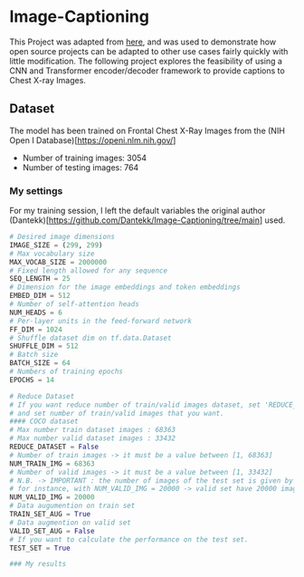 # Image-Captioning
This Project was adapted from [here](https://github.com/Dantekk/Image-Captioning/tree/main), and was used to demonstrate how open source projects can be adapted to other use cases fairly quickly with little modification. The following project explores the feasibility of using a CNN and Transformer encoder/decoder framework to provide captions to Chest X-ray Images. 

## Dataset 
The model has been trained on Frontal Chest X-Ray Images from the (NIH Open I Database)[https://openi.nlm.nih.gov/]
- Number of training images: 3054
- Number of testing images: 764

### My settings
For my training session, I left the default variables the original author (Dantekk)[https://github.com/Dantekk/Image-Captioning/tree/main] used.
```python
# Desired image dimensions
IMAGE_SIZE = (299, 299)
# Max vocabulary size
MAX_VOCAB_SIZE = 2000000
# Fixed length allowed for any sequence
SEQ_LENGTH = 25
# Dimension for the image embeddings and token embeddings
EMBED_DIM = 512
# Number of self-attention heads
NUM_HEADS = 6
# Per-layer units in the feed-forward network
FF_DIM = 1024
# Shuffle dataset dim on tf.data.Dataset
SHUFFLE_DIM = 512
# Batch size
BATCH_SIZE = 64
# Numbers of training epochs
EPOCHS = 14

# Reduce Dataset
# If you want reduce number of train/valid images dataset, set 'REDUCE_DATASET=True'
# and set number of train/valid images that you want.
#### COCO dataset
# Max number train dataset images : 68363
# Max number valid dataset images : 33432
REDUCE_DATASET = False
# Number of train images -> it must be a value between [1, 68363]
NUM_TRAIN_IMG = 68363
# Number of valid images -> it must be a value between [1, 33432]
# N.B. -> IMPORTANT : the number of images of the test set is given by the difference between 33432 and NUM_VALID_IMG values.
# for instance, with NUM_VALID_IMG = 20000 -> valid set have 20000 images and test set have the last 13432 images.
NUM_VALID_IMG = 20000
# Data augumention on train set
TRAIN_SET_AUG = True
# Data augmention on valid set
VALID_SET_AUG = False
# If you want to calculate the performance on the test set.
TEST_SET = True

### My results